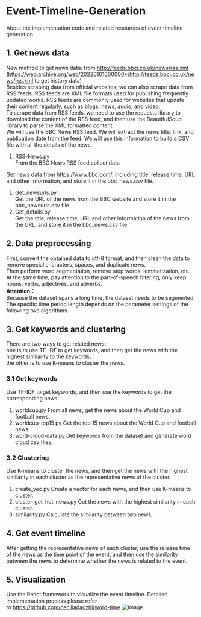# Event-Timeline-Generation

About the implementation code and related resources of event timeline generation

## 1. Get news data
New method to get news data:  from http://feeds.bbci.co.uk/news/rss.xml  
(https://web.archive.org/web/20220101000000*/http://feeds.bbci.co.uk/news/rss.xml  to get history data)  
Besides scraping data from official websites, we can also scrape data from RSS feeds. RSS feeds are XML file formats used for publishing frequently updated works. RSS feeds are commonly used for websites that update their content regularly, such as blogs, news, audio, and video.  
To scrape data from RSS feeds, we need to use the requests library to download the content of the RSS feed, and then use the BeautifulSoup library to parse the XML formatted content.  
We will use the BBC News RSS feed. We will extract the news title, link, and publication date from the feed. We will use this information to build a CSV file with all the details of the news.  
1. RSS-News.py  
From the BBC News RSS feed collect data

Get news data from https://www.bbc.com/, including title, release time, URL and other information, and store it in the bbc_news.csv file.
1. Get_newsurls.py  
Get the URL of the news from the BBC website and store it in the bbc_newsurls.csv file.  
2. Get_details.py  
Get the title, release time, URL and other information of the news from the URL, and store it in the bbc_news.csv file.  

## 2. Data preprocessing  
First, convert the obtained data to utf-8 format, and then clean the data to remove special characters, spaces, and duplicate news.    
Then perform word segmentation, remove stop words, lemmatization, etc.  
At the same time, pay attention to the part-of-speech filtering, only keep nouns, verbs, adjectives, and adverbs.    
**Attention：**  
Because the dataset spans a long time, the dataset needs to be segmented. The specific time period length depends on the parameter settings of the following two algorithms.

## 3. Get keywords and clustering
There are two ways to get related news:  
one is to use TF-IDF to get keywords, and then get the news with the highest similarity to the keywords;  
the other is to use K-means to cluster the news.  
### 3.1 Get keywords
Use TF-IDF to get keywords, and then use the keywords to get the corresponding news.
1. worldcup.py
From all news, get the news about the World Cup and football news.
2. worldcup-top15.py
Get the top 15 news about the World Cup and football news.
3. word-cloud-data.py
Get keywords from the dataset and generate word cloud csv files.

### 3.2 Clustering
Use K-means to cluster the news, and then get the news with the highest similarity in each cluster as the representative news of the cluster.
1. create_vec.py
Create a vector for each news, and then use K-means to cluster.
2. cluster_get_hot_news.py
Get the news with the highest similarity in each cluster.
3. similarity.py
Calculate the similarity between two news.

## 4. Get event timeline
After getting the representative news of each cluster, use the release time of the news as the time point of the event, and then use the similarity between the news to determine whether the news is related to the event.

## 5. Visualization
Use the React framework to visualize the event timeline.
Detailed implementation process please refer to:https://github.com/ceciliadaozhi/word-time
![image](https://github.com/ceciliadaozhi/Event-Timeline-Generation/assets/65725744/28bf3a8b-9813-48fe-84ad-81f193d71071)
